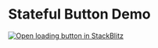 # Stateful Button Demo

[![Open loading button in StackBlitz](https://developer.stackblitz.com/img/open_in_stackblitz.svg)](https://stackblitz.com/github/dictybase-playground/stateful-button-demo/tree/feat/consistent-button?file=src%2FApp.tsx)
